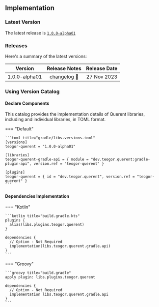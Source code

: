 [//]: # (This file was automatically generated - do not edit)

## Implementation

### Latest Version

The latest release is [`1.0.0-alpha01`](../releases.md)

### Releases

Here's a summary of the latest versions:

|    Version    |               Release Notes                | Release Date |
|:-------------:|:------------------------------------------:|:------------:|
| 1.0.0-alpha01 | [changelog 🔗](changelog/1.0.0-alpha01.md) | 27 Nov 2023  |

### Using Version Catalog

#### Declare Components

This catalog provides the implementation details of Querent libraries, including and individual
libraries, in TOML format.

=== "Default"

    ```toml title="gradle/libs.versions.toml"
    [versions]
    teogor-querent = "1.0.0-alpha01"

    [libraries]
    teogor-querent-gradle-api = { module = "dev.teogor.querent:gradle-plugin-api", version.ref = "teogor-querent" }

    [plugins]
    teogor-querent = { id = "dev.teogor.querent", version.ref = "teogor-querent" }
    ```

#### Dependencies Implementation

=== "Kotlin"

    ```kotlin title="build.gradle.kts"
    plugins {
      alias(libs.plugins.teogor.querent)
    }

    dependencies {
      // Option - Not Required
      implementation(libs.teogor.querent.gradle.api)
    }
    ```

=== "Groovy"

    ```groovy title="build.gradle"
    apply plugin: libs.plugins.teogor.querent

    dependencies {
      // Option - Not Required
      implementation libs.teogor.querent.gradle.api
    }
    ```
